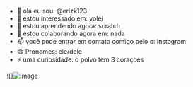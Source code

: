 - 👋 olá eu sou: @erizk123
- 👀 estou interessado em: volei
- 🌱 estou aprendendo agora: scratch
- 💞️ estou colaborando agora em: nada
- 📫 você pode entrar em contato comigo pelo o: instagram 
- 😄 Pronomes: ele/dele
- ⚡ uma curiosidade: o polvo tem 3 coraçoes

![]![image](https://github.com/user-attachments/assets/49d1ab5b-87ac-4ecb-88a8-53d69af23517)
